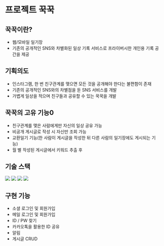# 프로젝트 꾹꾹

## 꾹꾹이란?
- 웹/모바일 일기장 
- 기존의 공개적인 SNS와 차별화된 일상 기록 서비스로 프라이버시한 개인용 기록 공간을 제공 

## 기획의도
- 인스타그램, 한 번 친구관계를 맺으면 모든 것을 공개해야 한다는 불편함이 존재
- 기존의 공개적인 SNS와의 차별점을 둔 SNS 서비스를 개발 
- 가볍게 일상을 적으며 친구들과 공유할 수 있는 꾹꾹을 개발

## 꾹꾹의 고유 기능0
- 친구관계를 맺은 사람에게만 자신의 일상 공유 가능
- 비공개 게시글로 작성 시 자신만 조회 가능
- 교환일기 기능(한 사람이 게시글을 작성한 뒤 다른 사람의 일기장에도 게시되는 기능)
- 월 별 작성된 게시글에서 키워드 추출 후

## 기술 스택
<img src="https://img.shields.io/badge/Spring-6DB33F?style=flat&logo=spring&logoColor=white"/> <img src="https://img.shields.io/badge/Vue.js-4FC08D?style=flat&logo=vue.js&logoColor=white"/> <img src="https://img.shields.io/badge/Jenkins-D24939?style=flat&logo=vue.js&logoColor=white"/> <img src="https://img.shields.io/badge/mysql-4479A1?style=flat&logo=vue.js&logoColor=white"/>

## 구현 기능
- 소셜 로그인 및 회원가입
- 메일 로그인 및 회원가입
- ID / PW 찾기 
- 카카오톡을 활용한 ID 공유
- 알림
- 게시글 CRUD

